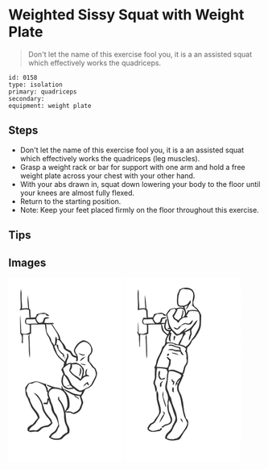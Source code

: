 # Weighted Sissy Squat with Weight Plate
> Don't let the name of this exercise fool you, it is a an assisted squat which effectively works the quadriceps.

``` 
id: 0158 
type: isolation 
primary: quadriceps 
secondary:  
equipment: weight plate 
``` 

## Steps

 - Don't let the name of this exercise fool you, it is a an assisted squat which effectively works the quadriceps (leg muscles).
 - Grasp a weight rack or bar for support with one arm and hold a free weight plate across your chest with your other hand.
 - With your abs drawn in, squat down lowering your body to the floor until your knees are almost fully flexed.
 - Return to the starting position.
 - Note: Keep your feet placed firmly on the floor throughout this exercise.

## Tips


## Images

<svg width="172pt" height="275pt" viewBox="0 0 172 275" xmlns="http://www.w3.org/2000/svg"><g fill="#FFF"><path d="M0 0h172v275H0V0m18.56 17.23c-1.7 9.3.28 18.73-.31 28.06-.45.81-1.36 2.42-1.82 3.23 4.76-.17 9.74-2.82 14.23-.07.17 3.84.22 7.7.73 11.52-1.61-.01-3.22-.01-4.83-.02-1.96 2.76-2.88 6.85-.11 9.43 1.72.43 3.49.5 5.22.87.21 3.67.17 7.36.08 11.04-3.36 3.18-8.36 2.87-12.5 1.65-.32-9.19-1.01-18.38-1.89-27.54-.54 9.32.58 18.62.28 27.93 4.02 3.69 1.68 9.63 2.32 14.4l1.58-.15c-.15-4.26-.04-8.52.08-12.78 3.07-.05 6.16.37 9.23-.09l-1.28 3.65c1.54 10.47-.03 21.21 2.07 31.6.96-7.62-.01-15.31.04-22.96.06-3.71-1.01-7.43-.08-11.1-.13-.47-.41-1.41-.54-1.88.65-.11 1.97-.31 2.63-.41.01-4.51.14-9.01-.07-13.51 3.06-.42 6.16-.42 9.24-.25 3.9-.14 7.82-.66 11.7 0 .34 4.78 1.06 9.55 2.56 14.1.89 2.62 3.22 4.46 3.93 7.17.99 3.6 3.02 6.76 4.86 9.97 1.4 6.44 4.82 12.18 8.63 17.46 2.67 2.73 5.58 5.23 8.62 7.55-.44 1.92-.68 3.88-1.04 5.82-.97 1.75-2.37 3.22-3.43 4.91 1.03 2.27 2.15 4.51 3.17 6.8-3.77 6.12-4.54 16.04 2.09 20.5 3.8 3.3 9.21 2.1 13.57.81 3.26 3.03 7.45 6.36 12.21 4.94-.51 1.5-1 3.01-1.5 4.51-.81.03-2.44.08-3.26.11-3.45-1.25-7.31-1.12-10.51-3.07-3.63-2.17-7.53-3.76-11.26-5.72.94 3.4 4.67 4.14 7.26 5.88 2.39 1.55 5 2.72 7.67 3.69.53.92 1 1.87 1.46 2.83 1 .29 1.99.58 2.98.87.89.89 1.8 1.74 2.75 2.57-.16-2.75-2.64-4.02-5-4.52-.22-.35-.68-1.03-.9-1.38 2.29.26 4.59.52 6.89.68.64 4.46 3.93 8.99 1.65 13.46-1.1 2.52-1.64 5.45-3.85 7.31-2.05 2.26-4.99 3.31-7.76 4.37-2.97-2.89-6.95-2.68-10.75-1.92 2.18-2.53 5.73-4.72 5.41-8.53.8-7.67-1.01-15.95-6.63-21.51-1.38-.98-1.17-2.8-1.54-4.25l-.93 1.14c-.89-1.96-1.69-3.96-2.53-5.94-.13 1.81-.16 3.62-.2 5.43-2.33-1.09-4.77-2-7.35-2.23-5.09-.3-9.59-2.93-14.44-4.25-.01.33-.04 1.01-.05 1.35 2.24 1.24 4.6 2.24 7.04 3.04-2.37 1.37-4.98 2.82-4.63 6.1-1.71-2.4-.59-6.21-3.37-7.82-.14-1.24-.19-2.49-.28-3.73-5.5-.49-10.3-4.04-15.89-3.84-3.41.68-6.8 1.63-10.05 2.86-2.11 1.78-3.43 4.33-5.03 6.56.05 5.32-.08 11.19 3.51 15.54.88 3.62 2.84 6.86 4.07 10.37 2.56 7.18 9.53 11.79 11.26 19.37-3.14 2.75-5.21 6.42-7.99 9.49-2.8.87-4.98 2.78-7.15 4.65-.15 1.57-1.18 3.4.02 4.79 1.78 1.29 4.03 2.22 6.26 1.65 3.05-.69 6.16-.21 9.24-.34 2.14-1.21 3.97-2.89 5.55-4.76 2.23-1.16 4.59-2.16 7.15-2.14 3.78.19 6.34-3.01 8.56-5.59-.71-2.26-1.1-4.74-2.58-6.67-3.77-4.32-7.51-8.86-9.75-14.19-.73-4.03-2.34-7.8-3.62-11.67-2.84-5.23-6.06-11.25-12.15-13.13 6.12 5.89 11.7 13.08 12.79 21.77.31 4.84 3.46 8.78 5.94 12.72 2.61 3.37 6.27 6.16 7.07 10.62-1.45 1.09-2.71 2.48-4.33 3.34-2.72.78-5.65.76-8.25 1.98-4.55 1.28-7.18 7.57-12.54 5.43-2.49.34-5 .53-7.51.62 1.74-5.79 8.71-7.33 11.19-12.62 1.13-2.36 2.9-4.32 4.56-6.31-.43-6.1-5.3-10.11-8.6-14.74-2.38-3.15-3.75-6.87-5.44-10.39.19-2.77-1.68-4.77-3.16-6.85-.84-2.71-1.01-5.67-2.78-8.02.58-3.98 2.44-7.63 4.74-10.88 1.58-.13 3.16-.25 4.74-.37 2.56-1.64 5.88-3.01 8.8-1.4 3.09 1.49 6.69 2.3 9.12 4.89 1.97 2.34 2.69 5.44 3.17 8.39.44.48.88.95 1.32 1.44-1.01 3.03.42 5.92 1.42 8.72-.41.07-1.22.21-1.62.27-.12 2.05-.31 4.1-.62 6.13-2.06.38-4.82-.63-6.08 1.63 2.18.79 4.47 1.18 6.79.96.7-2.17 1.38-4.35 1.81-6.59.59 2.56 1.41 5.07 2.63 7.4 1.32 2.38.92 5.24 1.84 7.75 1.55 5.44 6.18 9.26 7.89 14.65 1.02 3.15 2.98 6.92.87 10.05-1.71 2.66-2.59 6.1-5.48 7.79-3.23 1.85-6 4.58-7.54 8.01 5.4 4.38 12.76 4.83 19.19 2.76 3.05-3.57 6.6-6.71 10.88-8.71 1.62-3.78.6-8.13-1.52-11.5-3.64-6.01-2.65-13.31-3.94-19.93 2.14 1.22 4.59.52 6.9.44 2.19 1.09 4.55 3.15 7.13 2.07 4.83-1.51 9.39-5.41 10.52-10.5.67-2.12 1.69-4.14 2.11-6.33-.58-2.99-1.85-5.76-2.94-8.58 2.23-3.47 4.18-7.1 5.84-10.87 3.11-1.5 6.66-2.42 9.09-5.05 2.8-2.47 3.89-6.17 5.68-9.33 1.68-2.9 2.56-6.19 3.06-9.47-.31-2.59-1.55-4.97-2.4-7.41-3.86-2.87-5.97-7.32-9.36-10.64.12-3.11-.92-6.97 1.51-9.42 2.69-2.02 3.58-5.53 3.38-8.75-1.23-3.63-2.65-7.58-5.98-9.82-2.7-1.81-5.94-4.14-9.34-2.85-5.84 2.71-10.65 7.83-12.4 14.1-.46 3.6 2.88 5.88 3.92 9.02-1.52-.36-3-.83-4.44-1.41-1.61-1.97-2.82-4.24-4.28-6.31a48.472 48.472 0 0 1-7.25-3.87c-.51-4.64-4.38-7.4-6.83-10.98-1.79-2.24-1.62-5.26-2.7-7.8-3.23-6.2-7.79-11.59-11.13-17.73.8.11 2.4.31 3.19.42-.9-.86-1.71-2.15-3.18-1.79-3.87.34-7.74.45-11.56-.4.54-1.87 1.06-3.75 1.61-5.62 1.84-.33 3.67-.75 5.48-1.24l-.57-.45.54-.71c-2.59.51-6.85-.95-7.78 2.43-.72 1.59-.87 3.51-1.99 4.89-1.27.46-2.55.86-3.85 1.22l-2.53-.92c-1.01-1.84-2.78-3.48-2.81-5.69.87-2.94 2.59-5.54 5.46-6.82 2.83.11 5.67-.11 8.5.12.44.83.89 1.65 1.34 2.48.77.04 2.31.11 3.08.14.21-.24.62-.73.83-.97-2.84-1.24-5.35-3.91-8.68-3.42-3.29.41-6.56 1.04-9.72 2.02-.54 1.5-1.06 3.01-1.71 4.46-2.39.72-5.01.34-7.5.58-.24-3.56-.26-7.13-.5-10.68.07-1.25-1.16-1.93-1.79-2.84-.44-6.82-.84-13.67-2.39-20.34.06 6.72.19 13.45 1.05 20.13-3.13-.53-6.28-.09-9.38.37.82-5.09-.64-10.13-.63-15.23-.21-4.57.49-9.28-.9-13.73z"/><path d="M26.93 62.12c4.27-.08 8.55.06 12.79-.48.95 2.53 2.05 5.03 3.92 7.03-5.39-.61-10.79-.02-16.18.12-1.43-2.05-1.75-4.45-.53-6.67zM56.1 69.52c2.63.01 5.27.05 7.91 0 3.97 7.06 9.97 13.37 11.17 21.64-.72.11-2.17.31-2.9.41-.61-.97-.82-5.23-2.13-2.41-.84 3.85.41 8.21-1.83 11.67-1.18-1.91-2.64-3.61-3.89-5.47-.91-2.35-1.02-5.06-2.67-7.09-2.21-3.05-4.75-6.24-4.91-10.17.09-2.88-.28-5.74-.75-8.58z"/><path d="M72.74 91.96c5.42 2.24 8.3 8.19 9.84 13.54 2.01 2.48 4.86 3.81 7.6 5.29 2.69 1.36 3.15 4.82 5.49 6.54 1.76.99 3.73 1.53 5.62 2.21l-.45 5.52c.58-.26 1.73-.77 2.31-1.03.78-3.81.46-7.88-1.99-11.04-1.38-1.51-1.89-3.42-1.78-5.43 2.67-4.85 6.11-9.91 11.63-11.73 6.98-1.3 13.58 6.25 12.32 13.09.02 3.52-3.14 5.49-4.82 8.19-.7 2.4-.25 4.95-.35 7.42 4.19 2.96 4.98 8.86 9.84 11 1.42 3.25 3.05 6.84 1.98 10.45-1.17 3.51-3.48 6.49-4.87 9.91-1.36 3.4-3.84 6.55-7.39 7.81-3.92 1.4-7.24 4.64-11.6 4.56-3.71-2.72-7.65-5.24-11.05-8.37-3.57-5.18-4.9-12.34-10.64-15.78-.92-2.87-2.04-5.67-3.04-8.51 3.06-3.32 6.54-6.13 10.97-7.38.56 3.26-.54 6.3-1.59 9.31-.71 1.6 1.07 2.8 1.8 4.03 3.83 5.2 10.15 7.46 14.37 12.28 2.48-1.77 4.15-4.49 6.76-6.08 2.3-.89 4.87-.54 7.27-.93-1.23-1.01-2.65-1.73-4.12-2.31-1.33-2.97.36-5.95.56-8.96-3.05 2.24-3.29 6.15-2.54 9.56-1.29.61-2.57 1.26-3.84 1.93 1.64-3.71 1.77-7.82 1.12-11.77-2.44-2.71-4.53-6-8.16-7.24-2.82-1.83-6.19-1.23-9.24-.49-2.93-1.6-5.73 0-8.29 1.46-.13-3.22.92-6.28 2.43-9.07 1.29-2.5.8-5.71-1.48-7.45-.05 1.86.09 3.72-.05 5.58-1.17 2.27-2.39 4.52-3.26 6.93-4.21-3.9-9-7.36-11.87-12.45-.84-3.71-2.75-7.03-3.91-10.62 1.03-.74 2.11-1.42 3.18-2.11.99 6.03 4.52 11.5 9.57 14.91.35 1.39.7 2.79 1.03 4.2.44-.75.87-1.51 1.3-2.27l-.96-2.92c-3.03-1.97-6.18-4.3-7.67-7.71-.76-2.34.64-7.25-3.52-6.34.75-2.52 1.3-5.1 1.49-7.73m31.48 20.37c2.65 2.6 7.22 5.57 10.32 1.96-3.65.69-7.02-.6-10.32-1.96m2.23 12.38c2.91-2.17 5.95-4.32 8.18-7.22-3.52 1.25-6.88 3.56-8.18 7.22m-23.34-5.67c.16.29.47.88.63 1.18l.81-.57-.07-.95c-.34.08-1.02.26-1.37.34m23.27 9.1c2.93.75 6.29 3.3 9.28 1.57-3.01-.91-6.14-1.39-9.28-1.57m5.57 34.08c1.76-1.21 3.17-2.81 4.58-4.4 1.08 1.2 2.26 2.47 3.99 2.62-.85-1.63-1.69-3.27-2.52-4.92-2.49 1.72-5.34 3.53-6.05 6.7z"/><path d="M94.53 129.26c3.64-.11 7.78-1.13 10.94 1.26 2.83 2.33 5.54 5.62 5.18 9.52-.6 3.88-1.08 7.92-3.11 11.36-2.83-3.72-7.64-4.74-10.89-7.95-1.72-1.5-3.07-3.35-4.52-5.11 2.02-2.62 3.52-5.72 2.4-9.08m11.41 14.52c-.47 1.11-.48 2.3-.28 3.47 2.4-3.7 4.81-9.61 1.22-13.29-.22 3.28.28 6.67-.94 9.82zM82.8 144.93c4.02 4.21 6.64 9.5 8.94 14.79-1.4.74-4.64.36-4.34 2.72l.76-1.06 4.2-1.12c1.14 1.21 2.3 2.4 3.48 3.57-2.32.24-4.64.53-6.96.83-2.33-1.02-4.4-2.48-6.36-4.08-2.31-5.05-1.39-10.58.28-15.65zM61.29 169.26c3.28-5.43 10.4-4.06 15.49-2.55 9.09 2.99 11.44 13.82 11.15 22.27.38 3.78-1.93 6.88-3.52 10.07-1.25-6.85-4.63-13.16-8.99-18.52l.28-2.49c-.34-.16-1.01-.5-1.35-.66-.32 1.9-1.08 4.11.48 5.7 4.63 5.74 7.11 12.92 8.23 20.14-.48 6.05.43 12.25 3.23 17.7 1.58 2.79 1.63 6.04 1.74 9.15-2.32 1.64-4.94 2.87-7.07 4.77-1.45 1.22-2.24 3.26-4.17 3.84-4.39 2-9.26.78-13.48-1 1.01-3.25 4.24-4.64 6.68-6.61 2.51-1.87 3.24-5.08 4.4-7.81.35-.34 1.04-1.02 1.39-1.36-1.09-6.32-1.35-13.13-4.88-18.7-2.51-2.43-3.2-5.95-3.96-9.22-.77-4.13-3.37-7.62-4.13-11.77-.91-4.28-4.61-8.71-1.52-12.95z"/></g><g fill="#333"><path d="M18.56 17.23c1.39 4.45.69 9.16.9 13.73-.01 5.1 1.45 10.14.63 15.23 3.1-.46 6.25-.9 9.38-.37-.86-6.68-.99-13.41-1.05-20.13 1.55 6.67 1.95 13.52 2.39 20.34.63.91 1.86 1.59 1.79 2.84.24 3.55.26 7.12.5 10.68 2.49-.24 5.11.14 7.5-.58.65-1.45 1.17-2.96 1.71-4.46 3.16-.98 6.43-1.61 9.72-2.02 3.33-.49 5.84 2.18 8.68 3.42-.21.24-.62.73-.83.97-.77-.03-2.31-.1-3.08-.14-.45-.83-.9-1.65-1.34-2.48-2.83-.23-5.67-.01-8.5-.12-2.87 1.28-4.59 3.88-5.46 6.82.03 2.21 1.8 3.85 2.81 5.69l2.53.92c1.3-.36 2.58-.76 3.85-1.22 1.12-1.38 1.27-3.3 1.99-4.89.93-3.38 5.19-1.92 7.78-2.43l-.54.71.57.45c-1.81.49-3.64.91-5.48 1.24-.55 1.87-1.07 3.75-1.61 5.62 3.82.85 7.69.74 11.56.4 1.47-.36 2.28.93 3.18 1.79-.79-.11-2.39-.31-3.19-.42 3.34 6.14 7.9 11.53 11.13 17.73 1.08 2.54.91 5.56 2.7 7.8 2.45 3.58 6.32 6.34 6.83 10.98 2.3 1.5 4.73 2.78 7.25 3.87 1.46 2.07 2.67 4.34 4.28 6.31 1.44.58 2.92 1.05 4.44 1.41-1.04-3.14-4.38-5.42-3.92-9.02 1.75-6.27 6.56-11.39 12.4-14.1 3.4-1.29 6.64 1.04 9.34 2.85 3.33 2.24 4.75 6.19 5.98 9.82.2 3.22-.69 6.73-3.38 8.75-2.43 2.45-1.39 6.31-1.51 9.42 3.39 3.32 5.5 7.77 9.36 10.64.85 2.44 2.09 4.82 2.4 7.41-.5 3.28-1.38 6.57-3.06 9.47-1.79 3.16-2.88 6.86-5.68 9.33-2.43 2.63-5.98 3.55-9.09 5.05-1.66 3.77-3.61 7.4-5.84 10.87 1.09 2.82 2.36 5.59 2.94 8.58-.42 2.19-1.44 4.21-2.11 6.33-1.13 5.09-5.69 8.99-10.52 10.5-2.58 1.08-4.94-.98-7.13-2.07-2.31.08-4.76.78-6.9-.44 1.29 6.62.3 13.92 3.94 19.93 2.12 3.37 3.14 7.72 1.52 11.5-4.28 2-7.83 5.14-10.88 8.71-6.43 2.07-13.79 1.62-19.19-2.76 1.54-3.43 4.31-6.16 7.54-8.01 2.89-1.69 3.77-5.13 5.48-7.79 2.11-3.13.15-6.9-.87-10.05-1.71-5.39-6.34-9.21-7.89-14.65-.92-2.51-.52-5.37-1.84-7.75-1.22-2.33-2.04-4.84-2.63-7.4-.43 2.24-1.11 4.42-1.81 6.59-2.32.22-4.61-.17-6.79-.96 1.26-2.26 4.02-1.25 6.08-1.63.31-2.03.5-4.08.62-6.13.4-.06 1.21-.2 1.62-.27-1-2.8-2.43-5.69-1.42-8.72-.44-.49-.88-.96-1.32-1.44-.48-2.95-1.2-6.05-3.17-8.39-2.43-2.59-6.03-3.4-9.12-4.89-2.92-1.61-6.24-.24-8.8 1.4-1.58.12-3.16.24-4.74.37-2.3 3.25-4.16 6.9-4.74 10.88 1.77 2.35 1.94 5.31 2.78 8.02 1.48 2.08 3.35 4.08 3.16 6.85 1.69 3.52 3.06 7.24 5.44 10.39 3.3 4.63 8.17 8.64 8.6 14.74-1.66 1.99-3.43 3.95-4.56 6.31-2.48 5.29-9.45 6.83-11.19 12.62 2.51-.09 5.02-.28 7.51-.62 5.36 2.14 7.99-4.15 12.54-5.43 2.6-1.22 5.53-1.2 8.25-1.98 1.62-.86 2.88-2.25 4.33-3.34-.8-4.46-4.46-7.25-7.07-10.62-2.48-3.94-5.63-7.88-5.94-12.72-1.09-8.69-6.67-15.88-12.79-21.77 6.09 1.88 9.31 7.9 12.15 13.13 1.28 3.87 2.89 7.64 3.62 11.67 2.24 5.33 5.98 9.87 9.75 14.19 1.48 1.93 1.87 4.41 2.58 6.67-2.22 2.58-4.78 5.78-8.56 5.59-2.56-.02-4.92.98-7.15 2.14-1.58 1.87-3.41 3.55-5.55 4.76-3.08.13-6.19-.35-9.24.34-2.23.57-4.48-.36-6.26-1.65-1.2-1.39-.17-3.22-.02-4.79 2.17-1.87 4.35-3.78 7.15-4.65 2.78-3.07 4.85-6.74 7.99-9.49-1.73-7.58-8.7-12.19-11.26-19.37-1.23-3.51-3.19-6.75-4.07-10.37-3.59-4.35-3.46-10.22-3.51-15.54 1.6-2.23 2.92-4.78 5.03-6.56 3.25-1.23 6.64-2.18 10.05-2.86 5.59-.2 10.39 3.35 15.89 3.84.09 1.24.14 2.49.28 3.73 2.78 1.61 1.66 5.42 3.37 7.82-.35-3.28 2.26-4.73 4.63-6.1-2.44-.8-4.8-1.8-7.04-3.04.01-.34.04-1.02.05-1.35 4.85 1.32 9.35 3.95 14.44 4.25 2.58.23 5.02 1.14 7.35 2.23.04-1.81.07-3.62.2-5.43.84 1.98 1.64 3.98 2.53 5.94l.93-1.14c.37 1.45.16 3.27 1.54 4.25 5.62 5.56 7.43 13.84 6.63 21.51.32 3.81-3.23 6-5.41 8.53 3.8-.76 7.78-.97 10.75 1.92 2.77-1.06 5.71-2.11 7.76-4.37 2.21-1.86 2.75-4.79 3.85-7.31 2.28-4.47-1.01-9-1.65-13.46-2.3-.16-4.6-.42-6.89-.68.22.35.68 1.03.9 1.38 2.36.5 4.84 1.77 5 4.52-.95-.83-1.86-1.68-2.75-2.57-.99-.29-1.98-.58-2.98-.87-.46-.96-.93-1.91-1.46-2.83-2.67-.97-5.28-2.14-7.67-3.69-2.59-1.74-6.32-2.48-7.26-5.88 3.73 1.96 7.63 3.55 11.26 5.72 3.2 1.95 7.06 1.82 10.51 3.07.82-.03 2.45-.08 3.26-.11.5-1.5.99-3.01 1.5-4.51-4.76 1.42-8.95-1.91-12.21-4.94-4.36 1.29-9.77 2.49-13.57-.81-6.63-4.46-5.86-14.38-2.09-20.5-1.02-2.29-2.14-4.53-3.17-6.8 1.06-1.69 2.46-3.16 3.43-4.91.36-1.94.6-3.9 1.04-5.82-3.04-2.32-5.95-4.82-8.62-7.55-3.81-5.28-7.23-11.02-8.63-17.46-1.84-3.21-3.87-6.37-4.86-9.97-.71-2.71-3.04-4.55-3.93-7.17-1.5-4.55-2.22-9.32-2.56-14.1-3.88-.66-7.8-.14-11.7 0-3.08-.17-6.18-.17-9.24.25.21 4.5.08 9 .07 13.51-.66.1-1.98.3-2.63.41.13.47.41 1.41.54 1.88-.93 3.67.14 7.39.08 11.1-.05 7.65.92 15.34-.04 22.96-2.1-10.39-.53-21.13-2.07-31.6l1.28-3.65c-3.07.46-6.16.04-9.23.09-.12 4.26-.23 8.52-.08 12.78l-1.58.15c-.64-4.77 1.7-10.71-2.32-14.4.3-9.31-.82-18.61-.28-27.93.88 9.16 1.57 18.35 1.89 27.54 4.14 1.22 9.14 1.53 12.5-1.65.09-3.68.13-7.37-.08-11.04-1.73-.37-3.5-.44-5.22-.87-2.77-2.58-1.85-6.67.11-9.43 1.61.01 3.22.01 4.83.02-.51-3.82-.56-7.68-.73-11.52-4.49-2.75-9.47-.1-14.23.07.46-.81 1.37-2.42 1.82-3.23.59-9.33-1.39-18.76.31-28.06m8.37 44.89c-1.22 2.22-.9 4.62.53 6.67 5.39-.14 10.79-.73 16.18-.12-1.87-2-2.97-4.5-3.92-7.03-4.24.54-8.52.4-12.79.48m29.17 7.4c.47 2.84.84 5.7.75 8.58.16 3.93 2.7 7.12 4.91 10.17 1.65 2.03 1.76 4.74 2.67 7.09 1.25 1.86 2.71 3.56 3.89 5.47 2.24-3.46.99-7.82 1.83-11.67 1.31-2.82 1.52 1.44 2.13 2.41.73-.1 2.18-.3 2.9-.41-1.2-8.27-7.2-14.58-11.17-21.64-2.64.05-5.28.01-7.91 0m16.64 22.44c-.19 2.63-.74 5.21-1.49 7.73 4.16-.91 2.76 4 3.52 6.34 1.49 3.41 4.64 5.74 7.67 7.71l.96 2.92c-.43.76-.86 1.52-1.3 2.27-.33-1.41-.68-2.81-1.03-4.2-5.05-3.41-8.58-8.88-9.57-14.91-1.07.69-2.15 1.37-3.18 2.11 1.16 3.59 3.07 6.91 3.91 10.62 2.87 5.09 7.66 8.55 11.87 12.45.87-2.41 2.09-4.66 3.26-6.93.14-1.86 0-3.72.05-5.58 2.28 1.74 2.77 4.95 1.48 7.45-1.51 2.79-2.56 5.85-2.43 9.07 2.56-1.46 5.36-3.06 8.29-1.46 3.05-.74 6.42-1.34 9.24.49 3.63 1.24 5.72 4.53 8.16 7.24.65 3.95.52 8.06-1.12 11.77 1.27-.67 2.55-1.32 3.84-1.93-.75-3.41-.51-7.32 2.54-9.56-.2 3.01-1.89 5.99-.56 8.96 1.47.58 2.89 1.3 4.12 2.31-2.4.39-4.97.04-7.27.93-2.61 1.59-4.28 4.31-6.76 6.08-4.22-4.82-10.54-7.08-14.37-12.28-.73-1.23-2.51-2.43-1.8-4.03 1.05-3.01 2.15-6.05 1.59-9.31-4.43 1.25-7.91 4.06-10.97 7.38 1 2.84 2.12 5.64 3.04 8.51 5.74 3.44 7.07 10.6 10.64 15.78 3.4 3.13 7.34 5.65 11.05 8.37 4.36.08 7.68-3.16 11.6-4.56 3.55-1.26 6.03-4.41 7.39-7.81 1.39-3.42 3.7-6.4 4.87-9.91 1.07-3.61-.56-7.2-1.98-10.45-4.86-2.14-5.65-8.04-9.84-11 .1-2.47-.35-5.02.35-7.42 1.68-2.7 4.84-4.67 4.82-8.19 1.26-6.84-5.34-14.39-12.32-13.09-5.52 1.82-8.96 6.88-11.63 11.73-.11 2.01.4 3.92 1.78 5.43 2.45 3.16 2.77 7.23 1.99 11.04-.58.26-1.73.77-2.31 1.03l.45-5.52c-1.89-.68-3.86-1.22-5.62-2.21-2.34-1.72-2.8-5.18-5.49-6.54-2.74-1.48-5.59-2.81-7.6-5.29-1.54-5.35-4.42-11.3-9.84-13.54m21.79 37.3c1.12 3.36-.38 6.46-2.4 9.08 1.45 1.76 2.8 3.61 4.52 5.11 3.25 3.21 8.06 4.23 10.89 7.95 2.03-3.44 2.51-7.48 3.11-11.36.36-3.9-2.35-7.19-5.18-9.52-3.16-2.39-7.3-1.37-10.94-1.26M82.8 144.93c-1.67 5.07-2.59 10.6-.28 15.65 1.96 1.6 4.03 3.06 6.36 4.08 2.32-.3 4.64-.59 6.96-.83-1.18-1.17-2.34-2.36-3.48-3.57l-4.2 1.12-.76 1.06c-.3-2.36 2.94-1.98 4.34-2.72-2.3-5.29-4.92-10.58-8.94-14.79m-21.51 24.33c-3.09 4.24.61 8.67 1.52 12.95.76 4.15 3.36 7.64 4.13 11.77.76 3.27 1.45 6.79 3.96 9.22 3.53 5.57 3.79 12.38 4.88 18.7-.35.34-1.04 1.02-1.39 1.36-1.16 2.73-1.89 5.94-4.4 7.81-2.44 1.97-5.67 3.36-6.68 6.61 4.22 1.78 9.09 3 13.48 1 1.93-.58 2.72-2.62 4.17-3.84 2.13-1.9 4.75-3.13 7.07-4.77-.11-3.11-.16-6.36-1.74-9.15-2.8-5.45-3.71-11.65-3.23-17.7-1.12-7.22-3.6-14.4-8.23-20.14-1.56-1.59-.8-3.8-.48-5.7.34.16 1.01.5 1.35.66l-.28 2.49c4.36 5.36 7.74 11.67 8.99 18.52 1.59-3.19 3.9-6.29 3.52-10.07.29-8.45-2.06-19.28-11.15-22.27-5.09-1.51-12.21-2.88-15.49 2.55z"/><path d="M104.22 112.33c3.3 1.36 6.67 2.65 10.32 1.96-3.1 3.61-7.67.64-10.32-1.96zM106.45 124.71c1.3-3.66 4.66-5.97 8.18-7.22-2.23 2.9-5.27 5.05-8.18 7.22zM83.11 119.04c.35-.08 1.03-.26 1.37-.34l.07.95-.81.57c-.16-.3-.47-.89-.63-1.18zM106.38 128.14c3.14.18 6.27.66 9.28 1.57-2.99 1.73-6.35-.82-9.28-1.57zM105.94 143.78c1.22-3.15.72-6.54.94-9.82 3.59 3.68 1.18 9.59-1.22 13.29-.2-1.17-.19-2.36.28-3.47zM111.95 162.22c.71-3.17 3.56-4.98 6.05-6.7.83 1.65 1.67 3.29 2.52 4.92-1.73-.15-2.91-1.42-3.99-2.62-1.41 1.59-2.82 3.19-4.58 4.4z"/></g></svg>
<svg width="172pt" height="275pt" viewBox="0 0 172 275" xmlns="http://www.w3.org/2000/svg"><g fill="#FFF"><path d="M0 0h172v275H0V0m80.1 18.02c-.61 3.15-3.09 5.64-3.12 8.94-.39 4.56-1.1 9.39.32 13.83 1.76 3.28 5.47 2.87 8.59 2.34l-1.59.25c.92.67 2.77 2.01 3.69 2.68-3.79-2.36-8.19-2.08-12.15-.27-3.34-1.2-6.7.02-9.84 1.24-2.45 2.5-4.9 5.32-5.76 8.82-2.57-1.44-5.08-3.94-8.29-3.36-3.26.49-6.55.98-9.69 2.05-.49 1.47-.99 2.94-1.63 4.36-2.33.9-5.03.36-7.51.62-.42-3.86-.08-7.77-.64-11.61-.42-.44-1.27-1.32-1.7-1.76-.37-6.85-.78-13.74-2.37-20.44.07 6.75.21 13.51 1.05 20.21-3.12-.73-6.29-.18-9.4.31.94-5.4-.77-10.75-.6-16.17-.27-4.21.64-8.64-1.01-12.67-1.73 10.3.95 20.72-.56 31 4.13-.23 9.06-2.91 12.59.36.68 3.7.25 7.58.94 11.32-1.54-.14-3.07-.32-4.57-.63-1.51 2.53-3.17 5.59-1.47 8.47.87 2.68 4.22 1.46 6.27 2.33.3 3.74.04 7.5.17 11.25-3.67 2.65-8.52 2.94-12.68 1.31.23-5.7-.08-11.44-.72-17.11-.38 4.97-.27 9.97-.06 14.95l-.97-.09c-.34 3.26 3.24 5.16 2.55 8.47-.25 4.64.49 9.23.6 13.85l.97.01c-.56-6.01.2-12.07.12-18.11 3.07-.16 6.19.9 9.18-.24-.4 1.33-.81 2.66-1.24 3.98 1.32 10.49.45 21.11 1.68 31.61 1.18-2.21.68-4.76.77-7.16.08-9.67-.79-19.32-.73-28.97.6-.09 1.8-.28 2.4-.38.02-4.48.19-8.97-.11-13.45 6.23-.66 12.51-.34 18.77-.62.95 2.69 1.04 5.56 1.72 8.31 1.65 3.58 5.21 5.81 7.99 8.3-.67 1.83-1.75 3.48-2.48 5.29-.63 2.74-.23 5.67-1.24 8.34-.88 1.84-3.17 2.54-4.03 4.38-1.26 7.96-7.59 13.98-8.68 22-.14 2.88-1.7 5.32-3 7.8.28.41.85 1.22 1.13 1.63-.09 3.82-.42 7.66-.14 11.5.54 4.14-3.55 7.79-1.65 11.88 1.92 3.64 1.92 7.82 2.9 11.74.58-1.04 1.19-2.06 1.81-3.08-.09-2.83-.64-5.61-2.17-8.03-2.18-4.02 1.38-7.97 1.34-12.06.07-4.34-.17-8.79 1.31-12.96 4.48.93 9.23.07 13.55 1.87 1.16.54.92 1.98 1.13 3.01l.95.95c-1.93 4.56-.69 9.64-2.13 14.3-1.31 4.6-2.53 9.86-.27 14.36 2.33 4.96 4.15 10.56 1.95 15.94.15.42.44 1.27.59 1.69-.85 3.11-1.25 6.35-.35 9.5.24 5.71 4.03 10.43 4.61 16.06.08 3.37-3.25 5.51-6.24 5.96-2.96.44-5.18 2.63-7.6 4.19.54.32 1.61.96 2.15 1.28 3-4.76 10.3-3.19 12.99-8.25 2.72-4.63-1.1-9.22-2.37-13.62-2.14-3.91-1.83-8.5-2.12-12.8-.22-2.22-.01-4.44.65-6.57 4.4 7.52 5.74 16.46 9.25 24.44 1.7 5.62-2.91 10.14-4.61 15.15-1.3 4.41-5.07 7.21-8.1 10.38-1.86 1.79-1.92 4.48-2.5 6.83 4.87 3.61 11.58 4.19 17.31 2.59 2.4 0 4.4-1.21 5.87-3.05 2.8-4.96 5.78-9.88 9.37-14.32 2.03-4.13 3.32-9.17.73-13.36-.46-.33-1.39-1-1.85-1.34-1.01-4.64-2.84-9.1-3.31-13.86-.93-8.44-1.57-17.29-5.94-24.8-2.6-4.19-2.42-9.85.15-14.01 2.15-3.67 3.48-7.71 5.3-11.52-.21-.38-.63-1.12-.84-1.49 2.49-2.23 2.24-5.97 3.33-8.94.39-3.43 3.67-5.69 3.82-9.17.74-5.72.43-11.78-1.52-17.22.81-1.36.91-2.86.57-4.39 2.77-2.22 5.15-4.99 6.51-8.3 1.28-3.45 4.68-5.39 6.6-8.43 3.58-5.67 7.66-11.69 7.46-18.7-.04-4.33.49-8.64.43-12.96-1.84-4.61-4.48-9.19-8.66-12.07-2.53-1.46-2.69-4.57-3.4-7.09 2.57-5.88 3.54-13.25-.91-18.5-5.53-4.7-13.81-4.29-19.61-.3M49.61 139.06c-1.28 4.37-1.8 9.89 2.42 12.89 2.46-.07 6.56.43 7.01-2.87-1.85.48-3.65 1.1-5.46 1.7-1.64-1.32-2.61-3.15-3.18-5.14.95-1.95.83-4.15 1.01-6.25-.45-.09-1.35-.25-1.8-.33m1.6 18.47c-.04 1.81-.03 3.61.09 5.42 2.54-.66 2.43-2.92 1.95-5.1 1.07-1.33 2.11-2.71 2.07-4.52-1.33 1.43-2.62 2.92-4.11 4.2m-5.04 20.51c.16 7.53 3.97 14.46 3.91 21.99-.49 5.18-5.23 8.36-7.31 12.81-1.19 3.41-5.58 3.4-7.43 6.29-1.65 2.14-4.34 5.67-1.61 8.05 4.8 4.39 11.57 1.57 17.23 1.13.65-.39 1.95-1.16 2.61-1.54.32-.85.37-1.69.15-2.5-1.16-1.78-1.85 1.03-2.67 1.79-3.1.51-6.08 1.51-9.12 2.22-2.94.8-5.48-1.45-7.71-3.01 1.33-2.35 2.66-4.73 4.6-6.64 2.34-.62 4.28-2.24 5.54-4.27 2.77-4.28 5.49-8.62 7.87-13.11 1.17-6.43-1.58-12.54-3.1-18.64-1.13-4.59.87-10.01-2.31-13.95-1.65 2.9-.65 6.25-.65 9.38m9.63-8.58c-.57 2.14-1.24 4.37-.86 6.62 1 5.47 2.43 10.88 4.56 16.02.26-.12.78-.35 1.04-.47-1.27-3.89-2.19-7.89-3.77-11.68-1.31-3.39.08-7.09-.97-10.49m1.62 33.28a34.652 34.652 0 0 0-7.14 13.62c3.24-4.49 6.36-9.18 8.31-14.4-.49-1.65-2.34-1.92-3.66-2.61.85 1.11 1.62 2.28 2.49 3.39z"/><path d="M82.25 18.21c1.26-.49 2.52-1 3.77-1.52 4.64 1.29 11.09-.4 13.74 4.71 3.25 6.34-1.84 12.91.31 19.33-.55.01-1.65.04-2.19.05 3.25 2.61 6.67 5.08 9.38 8.29-4.65-1.51-9.58-.94-14.31-.2-1 1.57-1.98 3.18-2.61 4.94-.03-3.67-1.82-6.98-2.62-10.49 1.71-.65 3.37-1.41 5.06-2.09-1.09 2.04-2.24 4.05-3.15 6.18 4.07-1.96 4.04-7.25 7.49-9.71-.1-1.36-.24-2.71-.43-4.06-2.04 2.1-2.85 5.29-5.75 6.51-2.97 2.07-6.64 1.65-10.05 1.75-.88-.86-2.24-1.54-2.23-2.97-1.04-6.97.01-14.6 3.59-20.72z"/><path d="M67.22 47.76c1.92-.45 3.79-1.07 5.71-1.55.59.81 1.18 1.61 1.77 2.43-1.46 2.67-2.73 5.52-4.85 7.75.4 2.3 1.15 4.96 3.34 6.19 1.81 1.14 3.94 2.09 4.36 4.45.45-.08 1.34-.25 1.79-.33.9-3.42 4.02-5.18 6.65-7.14 1.65-.16 3.31-.26 4.95-.52 2.76-.01.57-2.7-.93-2.83 2.96-.69 2.69-4.72 5.34-6.13 4.18-.46 8.41-.49 12.5.56 1.27 1.92 2.38 4.02 2.26 6.4-.11 6.84 1.11 14.22-2.47 20.44-2.18 3.61-3.49 7.74-6.31 10.95-4.27 4.68-6.17 11.45-12.16 14.47-2.32-2.18-5.48-2.64-8.4-3.52 3.56-4.98 3.84-11.92 9.09-15.66l-1.84-1.68c2.62-1.45 5.47-2.41 8.14-3.76a9.48 9.48 0 0 0 .46 4.9c-1.49 3.23-3 6.69-2.18 10.33 2.25-1.94 2-5.22 3.38-7.69 1.65-2.46-.27-5.2.14-7.82 2.67-5.2 7.67-9.09 9.17-14.92-5.25 3.41-7.13 10.12-12.6 13.38-2.82.83-4.79 3.39-7.82 3.7 1.42-1.57 3.19-2.93 3.83-5.06-3.48 1.88-6.34 4.64-9.24 7.26a5.957 5.957 0 0 1-5.26 1.53c-1.47-2.16-3.55-3.7-5.44-5.44-2.9-3.67-5.55-7.86-6.09-12.6-.46-3.7-1.95-7.18-2.42-10.88 1.18-2.71 3.58-4.69 5.13-7.21m24.54 20.49c-3.38-1.68-6.9.55-9.22 2.96-2.35.84-3.66 3.02-5.3 4.73-1.93-.76-3.83-1.57-5.75-2.34.94 2.28 3.36 4.09 5.9 3.64 2.48-.87 3.79-3.39 5.29-5.37 2.47-1.47 5.2-3.33 8.23-2.29 2.29.88 4.64.56 6.79-.53 1.06-1.79 2.48-3.47 2.55-5.67-3.24 1.02-4.63 6.93-8.49 4.87z"/><path d="M77.57 46.61c3.1-.39 7.02-1.23 9.27 1.63 2.28 3.63 2.87 10.06-2.61 11.04 1.01-3.24 2.37-6.55 1.7-10-.42-.22-1.27-.67-1.7-.89 1.53 4.08-1.09 7.62-1.7 11.48a92.12 92.12 0 0 0-4 3.63 30.57 30.57 0 0 0-4.04-2.14c-.82-1.13-1.67-2.25-2.51-3.37 1.83-3.81 4.5-7.24 5.59-11.38zM47.05 54.13c2.79.46 5.61-.73 8.32.27.82 2.48 3.34 3.11 5.6 1.92 1.28 6.24 2 12.59 3.94 18.69-.7-.02-2.09-.04-2.79-.06 1.15 1.66 2.87 1.92 4.71 1.6.01.37.02 1.1.02 1.47-2.56-.15-6.16-.09-7-3.19-1.26-4.35 1.49-8.58 1.73-12.92l-2.12.76c-.74 4.56-3.48 9.46-.91 13.93 1.12 2.43 3.81 3.13 6.21 3.49-.44 1.48-1.08 2.89-1.56 4.36-1.74-1.09-3.39-2.33-4.76-3.88-3.28-2.9-2.46-7.91-5.1-11.28l4.13-.2.78-1.51c-2.02-.06-4.04-.15-6.06-.07 2.14-1.33 2.14-4.06 2.91-6.23 2.24.12 4.34-.5 5.77-2.33-2.34.19-4.79-.01-7.05.71-1.74 1.66-1.61 4.31-2.75 6.31-1.14 1.03-2.88 1.03-4.26 1.57-.62-.22-1.86-.67-2.47-.89-1.06-1.82-2.8-3.48-2.81-5.71.84-2.95 2.59-5.63 5.52-6.81zM27.09 62.08c4.21.17 8.46-.28 12.63-.2 1.12 2.39 2.01 4.94 4 6.79-5.37-.59-10.77-.08-16.15.15-1.63-2.04-1.97-4.53-.48-6.74zM66.4 81.42c.53-.86 1.07-1.72 1.61-2.57 3.21 2.03 4.77 5.87 8.1 7.64 3.17-.72 6.19-1.97 9.08-3.45.52 6.37-5.27 10.67-6.59 16.63-3.98-.55-7.39-3.24-11.48-3.18-1.95-.11-3.9-.07-5.85-.02-.69-4.88 2.18-8.95 4.65-12.84-1.19 3.73-3.6 9.82 1.36 11.82-1.39-4.24-.11-8.48 1.21-12.54-.52-.38-1.57-1.12-2.09-1.49m5.62 5.18c-.26 2.5-1.19 5.2.33 7.47.66-2.12 1.26-4.25 1.96-6.35-.57-.28-1.72-.84-2.29-1.12z"/><path d="M62.26 97.99c2.82-.15 5.64-.01 8.45.2 1.65 1.07 3.39 2.13 5.4 2.28 4.95.6 10.19 1.69 13.85 5.34-.38 1.51-1.05 2.92-1.59 4.38 2.62 1.37 1.8 4.79 2.51 7.22-.11.65-.35 1.95-.47 2.61 2.18 4.25-.38 8.82-2.99 12.21-.85 3.3-1.59 6.65-2.7 9.88-6.75-1.61-13.64-7.8-20.6-3.69.14-2.05-.48-4.39 1.12-6.04 2.48-2.9 1.43-6.94 2.29-10.39-2.6-.84-3.57-4.57-6.62-3.84 1.13 1.95 2.5 3.76 4.02 5.42-.51 3.39-.55 7.03-2.36 10.06-1.25 1.31-3.06.45-4.57.3-3.92-.85-7.97-.64-11.95-.99 1.61-6.04 3.12-12.18 6.22-17.69 1.58-2.6 2.63-5.46 3.68-8.3 1.7-3.25 3.91-6.18 6.31-8.96m1.88 2.2c.06.32.19.96.26 1.29 1.34-.06 2.76-.56 4.05.03 3.67 1.35 7.42 2.45 11.21 3.44.32.82.97 2.47 1.29 3.29-3.24-.78-6.7.16-9.8-1.32-2.73-1.32-5.74-.2-8.49.52 3.38.65 7 .05 10.16 1.66 2.77 1.66 6.15-.17 8.9 1.61.54 2.4 1.94 4.85 4.77 4.76-1.64-3.68-5.74-7.07-4.52-11.43-3.22-1.21-6.71-1.53-9.82-3.05-2.5-1.18-5.33-1.57-8.01-.8m4.71 11.12c.3.38.9 1.13 1.2 1.51 3.06.7 6.16 1.32 9.03 2.67-2.17-3.36-6.8-3.01-10.23-4.18m-6.92 4.9c1.7 1.27 4.06-2.15 2.09-3.08-1.29.13-2.71 1.8-2.09 3.08z"/><path d="M64.58 139.68c4.96-1.81 9.57 1.05 14.11 2.67 1.54.75 2.88 1.87 4.26 2.88-.35 1.16-.7 2.32-1.07 3.47-4.53 2.92-7.76 7.93-7.58 13.43.29-.69.86-2.07 1.15-2.76.5-.24 1.5-.73 2-.97-.67 3.8-1.56 8.16.55 11.7 2.9 5.56 4.51 11.7 5.02 17.94 1.51 5.68 2.09 11.57 3.84 17.19 1.24 4.12 4.13 7.6 5.14 11.78-1.08 5.1-4.46 9.36-7.24 13.66-2.98 3.58-5.47 8.63-10.62 9.21-4.12 1.76-8.47.74-12.55-.55-.35-5.98 6.5-7.81 8.15-12.89 1.72-4.06 3.81-7.94 6.19-11.65 1.57-1.94.56-4.46.49-6.68-.85-9.95-7.21-18.36-8.54-28.19-.65-2.13-2.28-3.8-2.92-5.93-.88-4.72-4.47-8.84-3.27-13.87 1.62-6.75.82-13.81 2.89-20.44m6.22 16.4c-.21 1.29-.39 2.58-.54 3.88 2.47-.46 1.92-3.57 2.73-5.37-2.31.34-2.92-1.94-3.66-3.58-1.96 1.78-.29 3.97 1.47 5.07m-1.13 7.39c-.08 2.69-1.31 6.42 2.02 7.56.07-2.33.03-4.67.03-7.01-.68-.18-1.37-.37-2.05-.55m11.9 46.56c.83 2.22 2.13 4.26 3.91 5.85-.45-1.67-1.01-3.3-1.6-4.91-.58-.24-1.73-.71-2.31-.94z"/><path d="M76.68 156.62c1.42-2.04 2.99-3.96 4.74-5.73-1.37 2.49-2.79 4.99-3.61 7.73-.37-.67-.75-1.34-1.13-2z"/></g><g fill="#333"><path d="M80.1 18.02c5.8-3.99 14.08-4.4 19.61.3 4.45 5.25 3.48 12.62.91 18.5.71 2.52.87 5.63 3.4 7.09 4.18 2.88 6.82 7.46 8.66 12.07.06 4.32-.47 8.63-.43 12.96.2 7.01-3.88 13.03-7.46 18.7-1.92 3.04-5.32 4.98-6.6 8.43-1.36 3.31-3.74 6.08-6.51 8.3.34 1.53.24 3.03-.57 4.39 1.95 5.44 2.26 11.5 1.52 17.22-.15 3.48-3.43 5.74-3.82 9.17-1.09 2.97-.84 6.71-3.33 8.94.21.37.63 1.11.84 1.49-1.82 3.81-3.15 7.85-5.3 11.52-2.57 4.16-2.75 9.82-.15 14.01 4.37 7.51 5.01 16.36 5.94 24.8.47 4.76 2.3 9.22 3.31 13.86.46.34 1.39 1.01 1.85 1.34 2.59 4.19 1.3 9.23-.73 13.36-3.59 4.44-6.57 9.36-9.37 14.32-1.47 1.84-3.47 3.05-5.87 3.05-5.73 1.6-12.44 1.02-17.31-2.59.58-2.35.64-5.04 2.5-6.83 3.03-3.17 6.8-5.97 8.1-10.38 1.7-5.01 6.31-9.53 4.61-15.15-3.51-7.98-4.85-16.92-9.25-24.44a16.59 16.59 0 0 0-.65 6.57c.29 4.3-.02 8.89 2.12 12.8 1.27 4.4 5.09 8.99 2.37 13.62-2.69 5.06-9.99 3.49-12.99 8.25-.54-.32-1.61-.96-2.15-1.28 2.42-1.56 4.64-3.75 7.6-4.19 2.99-.45 6.32-2.59 6.24-5.96-.58-5.63-4.37-10.35-4.61-16.06-.9-3.15-.5-6.39.35-9.5-.15-.42-.44-1.27-.59-1.69 2.2-5.38.38-10.98-1.95-15.94-2.26-4.5-1.04-9.76.27-14.36 1.44-4.66.2-9.74 2.13-14.3l-.95-.95c-.21-1.03.03-2.47-1.13-3.01-4.32-1.8-9.07-.94-13.55-1.87-1.48 4.17-1.24 8.62-1.31 12.96.04 4.09-3.52 8.04-1.34 12.06 1.53 2.42 2.08 5.2 2.17 8.03-.62 1.02-1.23 2.04-1.81 3.08-.98-3.92-.98-8.1-2.9-11.74-1.9-4.09 2.19-7.74 1.65-11.88-.28-3.84.05-7.68.14-11.5-.28-.41-.85-1.22-1.13-1.63 1.3-2.48 2.86-4.92 3-7.8 1.09-8.02 7.42-14.04 8.68-22 .86-1.84 3.15-2.54 4.03-4.38 1.01-2.67.61-5.6 1.24-8.34.73-1.81 1.81-3.46 2.48-5.29-2.78-2.49-6.34-4.72-7.99-8.3-.68-2.75-.77-5.62-1.72-8.31-6.26.28-12.54-.04-18.77.62.3 4.48.13 8.97.11 13.45-.6.1-1.8.29-2.4.38-.06 9.65.81 19.3.73 28.97-.09 2.4.41 4.95-.77 7.16-1.23-10.5-.36-21.12-1.68-31.61.43-1.32.84-2.65 1.24-3.98-2.99 1.14-6.11.08-9.18.24.08 6.04-.68 12.1-.12 18.11l-.97-.01c-.11-4.62-.85-9.21-.6-13.85.69-3.31-2.89-5.21-2.55-8.47l.97.09c-.21-4.98-.32-9.98.06-14.95.64 5.67.95 11.41.72 17.11 4.16 1.63 9.01 1.34 12.68-1.31-.13-3.75.13-7.51-.17-11.25-2.05-.87-5.4.35-6.27-2.33-1.7-2.88-.04-5.94 1.47-8.47 1.5.31 3.03.49 4.57.63-.69-3.74-.26-7.62-.94-11.32-3.53-3.27-8.46-.59-12.59-.36 1.51-10.28-1.17-20.7.56-31 1.65 4.03.74 8.46 1.01 12.67-.17 5.42 1.54 10.77.6 16.17 3.11-.49 6.28-1.04 9.4-.31-.84-6.7-.98-13.46-1.05-20.21 1.59 6.7 2 13.59 2.37 20.44.43.44 1.28 1.32 1.7 1.76.56 3.84.22 7.75.64 11.61 2.48-.26 5.18.28 7.51-.62.64-1.42 1.14-2.89 1.63-4.36 3.14-1.07 6.43-1.56 9.69-2.05 3.21-.58 5.72 1.92 8.29 3.36.86-3.5 3.31-6.32 5.76-8.82 3.14-1.22 6.5-2.44 9.84-1.24 3.96-1.81 8.36-2.09 12.15.27-.92-.67-2.77-2.01-3.69-2.68l1.59-.25c-3.12.53-6.83.94-8.59-2.34-1.42-4.44-.71-9.27-.32-13.83.03-3.3 2.51-5.79 3.12-8.94m2.15.19c-3.58 6.12-4.63 13.75-3.59 20.72-.01 1.43 1.35 2.11 2.23 2.97 3.41-.1 7.08.32 10.05-1.75 2.9-1.22 3.71-4.41 5.75-6.51.19 1.35.33 2.7.43 4.06-3.45 2.46-3.42 7.75-7.49 9.71.91-2.13 2.06-4.14 3.15-6.18-1.69.68-3.35 1.44-5.06 2.09.8 3.51 2.59 6.82 2.62 10.49.63-1.76 1.61-3.37 2.61-4.94 4.73-.74 9.66-1.31 14.31.2-2.71-3.21-6.13-5.68-9.38-8.29.54-.01 1.64-.04 2.19-.05-2.15-6.42 2.94-12.99-.31-19.33-2.65-5.11-9.1-3.42-13.74-4.71-1.25.52-2.51 1.03-3.77 1.52M67.22 47.76c-1.55 2.52-3.95 4.5-5.13 7.21.47 3.7 1.96 7.18 2.42 10.88.54 4.74 3.19 8.93 6.09 12.6 1.89 1.74 3.97 3.28 5.44 5.44 1.88.38 3.87-.2 5.26-1.53 2.9-2.62 5.76-5.38 9.24-7.26-.64 2.13-2.41 3.49-3.83 5.06 3.03-.31 5-2.87 7.82-3.7 5.47-3.26 7.35-9.97 12.6-13.38-1.5 5.83-6.5 9.72-9.17 14.92-.41 2.62 1.51 5.36-.14 7.82-1.38 2.47-1.13 5.75-3.38 7.69-.82-3.64.69-7.1 2.18-10.33a9.48 9.48 0 0 1-.46-4.9c-2.67 1.35-5.52 2.31-8.14 3.76l1.84 1.68c-5.25 3.74-5.53 10.68-9.09 15.66 2.92.88 6.08 1.34 8.4 3.52 5.99-3.02 7.89-9.79 12.16-14.47 2.82-3.21 4.13-7.34 6.31-10.95 3.58-6.22 2.36-13.6 2.47-20.44.12-2.38-.99-4.48-2.26-6.4-4.09-1.05-8.32-1.02-12.5-.56-2.65 1.41-2.38 5.44-5.34 6.13 1.5.13 3.69 2.82.93 2.83-1.64.26-3.3.36-4.95.52-2.63 1.96-5.75 3.72-6.65 7.14-.45.08-1.34.25-1.79.33-.42-2.36-2.55-3.31-4.36-4.45-2.19-1.23-2.94-3.89-3.34-6.19 2.12-2.23 3.39-5.08 4.85-7.75-.59-.82-1.18-1.62-1.77-2.43-1.92.48-3.79 1.1-5.71 1.55m10.35-1.15c-1.09 4.14-3.76 7.57-5.59 11.38.84 1.12 1.69 2.24 2.51 3.37 1.4.61 2.75 1.33 4.04 2.14a92.12 92.12 0 0 1 4-3.63c.61-3.86 3.23-7.4 1.7-11.48.43.22 1.28.67 1.7.89.67 3.45-.69 6.76-1.7 10 5.48-.98 4.89-7.41 2.61-11.04-2.25-2.86-6.17-2.02-9.27-1.63m-30.52 7.52c-2.93 1.18-4.68 3.86-5.52 6.81.01 2.23 1.75 3.89 2.81 5.71.61.22 1.85.67 2.47.89 1.38-.54 3.12-.54 4.26-1.57 1.14-2 1.01-4.65 2.75-6.31 2.26-.72 4.71-.52 7.05-.71-1.43 1.83-3.53 2.45-5.77 2.33-.77 2.17-.77 4.9-2.91 6.23 2.02-.08 4.04.01 6.06.07l-.78 1.51-4.13.2c2.64 3.37 1.82 8.38 5.1 11.28 1.37 1.55 3.02 2.79 4.76 3.88.48-1.47 1.12-2.88 1.56-4.36-2.4-.36-5.09-1.06-6.21-3.49-2.57-4.47.17-9.37.91-13.93l2.12-.76c-.24 4.34-2.99 8.57-1.73 12.92.84 3.1 4.44 3.04 7 3.19 0-.37-.01-1.1-.02-1.47-1.84.32-3.56.06-4.71-1.6.7.02 2.09.04 2.79.06-1.94-6.1-2.66-12.45-3.94-18.69-2.26 1.19-4.78.56-5.6-1.92-2.71-1-5.53.19-8.32-.27m-19.96 7.95c-1.49 2.21-1.15 4.7.48 6.74 5.38-.23 10.78-.74 16.15-.15-1.99-1.85-2.88-4.4-4-6.79-4.17-.08-8.42.37-12.63.2M66.4 81.42c.52.37 1.57 1.11 2.09 1.49-1.32 4.06-2.6 8.3-1.21 12.54-4.96-2-2.55-8.09-1.36-11.82-2.47 3.89-5.34 7.96-4.65 12.84 1.95-.05 3.9-.09 5.85.02 4.09-.06 7.5 2.63 11.48 3.18 1.32-5.96 7.11-10.26 6.59-16.63-2.89 1.48-5.91 2.73-9.08 3.45-3.33-1.77-4.89-5.61-8.1-7.64-.54.85-1.08 1.71-1.61 2.57m-4.14 16.57c-2.4 2.78-4.61 5.71-6.31 8.96-1.05 2.84-2.1 5.7-3.68 8.3-3.1 5.51-4.61 11.65-6.22 17.69 3.98.35 8.03.14 11.95.99 1.51.15 3.32 1.01 4.57-.3 1.81-3.03 1.85-6.67 2.36-10.06-1.52-1.66-2.89-3.47-4.02-5.42 3.05-.73 4.02 3 6.62 3.84-.86 3.45.19 7.49-2.29 10.39-1.6 1.65-.98 3.99-1.12 6.04 6.96-4.11 13.85 2.08 20.6 3.69 1.11-3.23 1.85-6.58 2.7-9.88 2.61-3.39 5.17-7.96 2.99-12.21.12-.66.36-1.96.47-2.61-.71-2.43.11-5.85-2.51-7.22.54-1.46 1.21-2.87 1.59-4.38-3.66-3.65-8.9-4.74-13.85-5.34-2.01-.15-3.75-1.21-5.4-2.28-2.81-.21-5.63-.35-8.45-.2m2.32 41.69c-2.07 6.63-1.27 13.69-2.89 20.44-1.2 5.03 2.39 9.15 3.27 13.87.64 2.13 2.27 3.8 2.92 5.93 1.33 9.83 7.69 18.24 8.54 28.19.07 2.22 1.08 4.74-.49 6.68-2.38 3.71-4.47 7.59-6.19 11.65-1.65 5.08-8.5 6.91-8.15 12.89 4.08 1.29 8.43 2.31 12.55.55 5.15-.58 7.64-5.63 10.62-9.21 2.78-4.3 6.16-8.56 7.24-13.66-1.01-4.18-3.9-7.66-5.14-11.78-1.75-5.62-2.33-11.51-3.84-17.19-.51-6.24-2.12-12.38-5.02-17.94-2.11-3.54-1.22-7.9-.55-11.7-.5.24-1.5.73-2 .97-.29.69-.86 2.07-1.15 2.76-.18-5.5 3.05-10.51 7.58-13.43.37-1.15.72-2.31 1.07-3.47-1.38-1.01-2.72-2.13-4.26-2.88-4.54-1.62-9.15-4.48-14.11-2.67m12.1 16.94c.38.66.76 1.33 1.13 2 .82-2.74 2.24-5.24 3.61-7.73a43.313 43.313 0 0 0-4.74 5.73z"/><path d="M91.76 68.25c3.86 2.06 5.25-3.85 8.49-4.87-.07 2.2-1.49 3.88-2.55 5.67-2.15 1.09-4.5 1.41-6.79.53-3.03-1.04-5.76.82-8.23 2.29-1.5 1.98-2.81 4.5-5.29 5.37-2.54.45-4.96-1.36-5.9-3.64 1.92.77 3.82 1.58 5.75 2.34 1.64-1.71 2.95-3.89 5.3-4.73 2.32-2.41 5.84-4.64 9.22-2.96zM72.02 86.6c.57.28 1.72.84 2.29 1.12-.7 2.1-1.3 4.23-1.96 6.35-1.52-2.27-.59-4.97-.33-7.47zM64.14 100.19c2.68-.77 5.51-.38 8.01.8 3.11 1.52 6.6 1.84 9.82 3.05-1.22 4.36 2.88 7.75 4.52 11.43-2.83.09-4.23-2.36-4.77-4.76-2.75-1.78-6.13.05-8.9-1.61-3.16-1.61-6.78-1.01-10.16-1.66 2.75-.72 5.76-1.84 8.49-.52 3.1 1.48 6.56.54 9.8 1.32-.32-.82-.97-2.47-1.29-3.29-3.79-.99-7.54-2.09-11.21-3.44-1.29-.59-2.71-.09-4.05-.03-.07-.33-.2-.97-.26-1.29zM68.85 111.31c3.43 1.17 8.06.82 10.23 4.18-2.87-1.35-5.97-1.97-9.03-2.67-.3-.38-.9-1.13-1.2-1.51zM61.93 116.21c-.62-1.28.8-2.95 2.09-3.08 1.97.93-.39 4.35-2.09 3.08zM49.61 139.06c.45.08 1.35.24 1.8.33-.18 2.1-.06 4.3-1.01 6.25.57 1.99 1.54 3.82 3.18 5.14 1.81-.6 3.61-1.22 5.46-1.7-.45 3.3-4.55 2.8-7.01 2.87-4.22-3-3.7-8.52-2.42-12.89zM70.8 156.08c-1.76-1.1-3.43-3.29-1.47-5.07.74 1.64 1.35 3.92 3.66 3.58-.81 1.8-.26 4.91-2.73 5.37.15-1.3.33-2.59.54-3.88zM51.21 157.53c1.49-1.28 2.78-2.77 4.11-4.2.04 1.81-1 3.19-2.07 4.52.48 2.18.59 4.44-1.95 5.1-.12-1.81-.13-3.61-.09-5.42zM69.67 163.47c.68.18 1.37.37 2.05.55 0 2.34.04 4.68-.03 7.01-3.33-1.14-2.1-4.87-2.02-7.56zM46.17 178.04c0-3.13-1-6.48.65-9.38 3.18 3.94 1.18 9.36 2.31 13.95 1.52 6.1 4.27 12.21 3.1 18.64-2.38 4.49-5.1 8.83-7.87 13.11-1.26 2.03-3.2 3.65-5.54 4.27-1.94 1.91-3.27 4.29-4.6 6.64 2.23 1.56 4.77 3.81 7.71 3.01 3.04-.71 6.02-1.71 9.12-2.22.82-.76 1.51-3.57 2.67-1.79.22.81.17 1.65-.15 2.5-.66.38-1.96 1.15-2.61 1.54-5.66.44-12.43 3.26-17.23-1.13-2.73-2.38-.04-5.91 1.61-8.05 1.85-2.89 6.24-2.88 7.43-6.29 2.08-4.45 6.82-7.63 7.31-12.81.06-7.53-3.75-14.46-3.91-21.99zM55.8 169.46c1.05 3.4-.34 7.1.97 10.49 1.58 3.79 2.5 7.79 3.77 11.68-.26.12-.78.35-1.04.47-2.13-5.14-3.56-10.55-4.56-16.02-.38-2.25.29-4.48.86-6.62z"/><path d="M57.42 202.74c-.87-1.11-1.64-2.28-2.49-3.39 1.32.69 3.17.96 3.66 2.61-1.95 5.22-5.07 9.91-8.31 14.4 1.31-4.99 3.79-9.7 7.14-13.62zM81.57 210.03c.58.23 1.73.7 2.31.94.59 1.61 1.15 3.24 1.6 4.91-1.78-1.59-3.08-3.63-3.91-5.85z"/></g></svg>